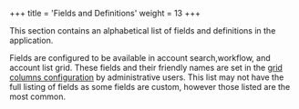 +++
title = 'Fields and Definitions'
weight = 13
+++

This section contains an alphabetical list of fields and definitions in the application.

Fields are configured to be available in account search,workflow, and account list grid. These fields and their friendly names are set in the [grid columns configuration](https://dolbeysystems.github.io/fusion-cac-web-docs/administrative-user-guide/tools/grid-column-configuration/) by administrative users. This list may not have the full listing of fields as some fields are custom, however those listed are the most common.

